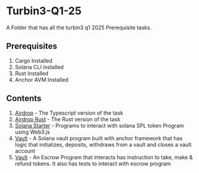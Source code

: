 # Turbin3-Q1-25
A Folder that has all the turbin3 q1 2025 Prerequisite tasks.

## Prerequisites
1. Cargo Installed
2. Solana CLI installed
3. Rust Installed
4. Anchor AVM Installed

## Contents
1. [Airdrop](https://github.com/HermanCeaser/turbin3-preq-one.git) - The Typescript version of the task
2. [Airdrop Rust](https://github.com/HermanCeaser/turbin3-preq-two.git) - The Rust version of the task
3. [Solana Starter](./solana-starter/) - Programs to interact with solana SPL token Program using Web3.js
4. [Vault](./vault/) - A Solana vault program built with anchor framework that has logic that initializes, deposits, withdraws from a vault and closes a vault account
5. [Vault](./escrow/) - An Escrow Program that interacts has instruction to take, make & refund tokens. It also has tests to interact with escrow program